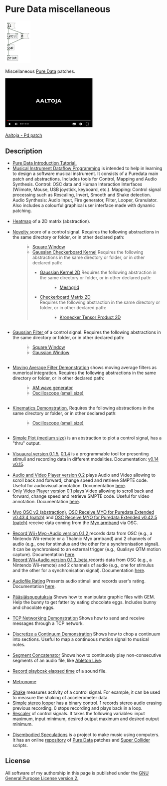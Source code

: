 # Pure Data miscellaneous

<img src="pd_loop.png">

Miscellaneous <A HREF="http://puredata.info/">Pure Data</A> patches.

[<img src="Aaltoja_video_title.png" width="280">](https://drive.google.com/file/d/0B_QXQFz5SaYzdVZjY3dJZFRLLW8/view?usp=sharing&resourcekey=0-rsovO3YFR9_W8Fplpn7e9A)

<A HREF="Instrument_Aaltoja_WORK.pd">Aaltoja - Pd patch</A>

## Description 

<ul>

<li><A HREF="Pd_intro_tutorial_nov_2017.zip">Pure Data Introduction Tutorial.</A>

<li><A HREF="Musical_Instrument_Dataflow_Programming.zip">Musical Instrument Dataflow Programming</A>
is intended to help in learning to design a software musical instrument.   
 It consists of a Puredata main patch and abstractions. 
 Includes tools for Control, Mapping and Audio Synthesis. 
 Control: OSC data and Human Interaction Interfaces (Wiimote, Mouse, USB joystick, keyboard, etc.). 
 Mapping: Control signal processing such as Rescaling, Invert, Smooth and Shake detection. 
 Audio Synthesis: Audio Input, Fire generator, Filter, Looper, Granulator. 
 Also includes a colourful graphical user interface made with dynamic patching.
 </li>

<br>

<li><A HREF="heatmap.pd">Heatmap</A> of a 2D matrix (abstraction).</li>

<br>

<li><A HREF="novelty.pd">Novelty </A> score of a control signal. 
Requires the following abstractions in the same directory or folder, or in other declared path:</li>
	<ul><blockquote>
	<li><A HREF="square_window.pd">Square Window</A></li>
	<li><A HREF="gaussian_checkerboard_kernel.pd">Gaussian Checkerboard Kernel</A> 
	Requires the following abstractions in the same directory or folder, or in other declared path:</li> </li>
		<ul>
		<li><A HREF="gaussian_kernel_2D.pd">Gaussian Kernel 2D</A> 
			Requires the following abstraction in the same directory or folder, or in other declared path:</li> </li>
			<ul><blockquote>
			<li><A HREF="meshgrid.pd">Meshgrid</A> </li>
			</ul>
		<li><A HREF="checkerboard_matrix_2D.pd">Checkerboard Matrix 2D</A> </li>
			Requires the following abstraction in the same directory or folder, or in other declared path:</li> </li>
			<ul><blockquote>
			<li><A HREF="kron_2D.pd">Kronecker Tensor Product 2D</A> </li>
			</ul>
		</ul>
	</ul>

<br>

<li><A HREF="gauss_filter.pd">Gaussian Filter </A> of a control signal. 
Requires the following abstractions in the same directory or folder, or in other declared path:</li>
	<ul><blockquote>
	<li><A HREF="square_window.pd">Square Window</A></li>
	<li><A HREF="gauss_window.pd">Gaussian Window</A></li>
	</ul>

<br>

<li><A HREF="moving_average_filter_demo.pd">Moving Average Filter Demonstration</A> shows moving average filters as numerical integration. 
Requires the following abstractions in the same directory or folder, or in other declared path:</li>
<ul><blockquote>
<li><A HREF="am_wavegen.pd">AM wave generator</A> </li>
<li><A HREF="oscilloscope.pd">Oscilloscope (small size)</A> </li>
</ul>

<br>
<li><a href="basic_kinematics_demo.pd">Kinematics Demonstration.</a>
Requires the following abstractions in the same directory or folder, or in other declared path:</li>
<ul><blockquote>
<li><A HREF="oscilloscope.pd">Oscilloscope (small size)</A> </li>
</ul>

<br>

<li><A HREF="simple_plot.pd">Simple Plot (medium size)</A> is an abstraction to plot a control signal, has a "thru" output.</li>

<br>

<li><A HREF="Visuaural_v0.1.5.pd">Visuaural version 0.1.5</A>,
 <A HREF="Visuaural_v0.1.4.pd"> 0.1.4</A> is a programmable tool for presenting stimuli and recording data in different modalities. 
Documentation: <A HREF="Visuaural_v0.1.4_readme.txt">v0.14</A>
 <A HREF="Visuaural_v0.15_readme.txt">v0.15</A>.</li>

<br>

<li><A HREF="Audio_Video_Player_v0_2.pd">Audio and Video Player version 0.2</A> 
plays Audio and Video allowing to scroll back and forward, change speed and retrieve SMPTE code. Useful for audiovisual annotation.
Documentation <A HREF="Audio_Video_Player_v0_2_readme.txt">here</A>.
</li>

<li><A HREF="Only_Video_Player_v0_1.pd">Only Video Player version 0.1</A> 
plays Video allowing to scroll back and forward, change speed and retrieve SMPTE code. Useful for video annotation.
Documentation <A HREF="Only_Video_Player_v0_1_README.txt">here</A>.
</li>

<br>

<li><A HREF="Myo_OSC.pd">Myo OSC v2 (abstraction)</A>, 
<A HREF="OSC_receive_MYO_43_4.pd">OSC Receive MYO for Puredata Extended v0.43.4 (patch)</A>  and 
<A HREF="OSC_receive_MYO_42_5.pd">OSC Receive MYO for Puredata Extended v0.42.5 (patch)</A>  
receive data coming from the <A HREF="https://www.myo.com">Myo armband</A> via OSC.
</li>

<br>

<li><A HREF="Record_Wii_Myo_Audio_v0.1.2.pd">Record Wii+Myo+Audio version 0.1.2  </A> 
records data from OSC (e.g., a Nintendo Wii-remote or a Thalmic Myo armband) and 2 channels of audio 
(e.g., one for stimulus and the other for a synchronisation signal). It can be synchronised to an external trigger (e.g., Qualisys QTM motion capture).
Documentation <A HREF="Record_Wii_Myo_Audio_v0.1.2_readme.txt">here</A>.

<li><A HREF="Record_Wii+Audio_v0.1.3_beta.pd">Record Wii+Audio version 0.1.3_beta </A> 
records data from OSC (e.g., a Nintendo Wii-remote) and 2 channels of audio 
(e.g., one for stimulus and the other for a synchronisation signal). 
Documentation <A HREF="Record_WII+Audio_v0.1.3_beta.txt">here</A>.
</li>

<br>
<li><a href="Audiofile_Rating_v0.1.2.pd">Audiofile Rating</a> Presents audio stimuli and records user's rating.
Documentation <a href="Audiofile_Rating_v0.1.2_README.txt">here</a>.
</li>

<br>
<li><a href="pääsiäispuputuksia.zip">Pääsiäispuputuksia</a> Shows how to manipulate graphic files with GEM. 
Help the bunny to get fatter by eating chocolate eggs. Includes bunny and chocolate eggs. </li>

<br>
<li><a href="TCP_networking_demo_v0.2.pd">TCP Networking Demonstration</a> Shows how to send and receive messages through a TCP network.</li>

<br>
<li><a href="discretize_a_continuum_v0.1.pd">Discretize a Continuum Demonstration</a> 
Shows how to chop a continuum into sections. Useful to map a continuous motion signal to musical notes.</li>

<br>
<li><a href="segment_concatenator_v0.1.pd">Segment Concatenator</a> 
Shows how to continuosly play non-consecutive segments of an audio file, like <a href="https://www.ableton.com/">Ableton Live</a>.</li>


<br>
<li><a href="record_elapsed_time_DEMO.pdf">Record playbcak elapsed time</a>  of a sound file.</li>

<br>
<li><a href="metronome.pd">Metronome</a></li>

<br>

<li><A HREF="shake.pd">Shake</A> measures activity of a control signal. 
For example, it can be used to measure the shaking of accelerometer data.
</li>

<li><A HREF="simplestereolooper.pd">Simple stereo looper</A> 
has a binary control. 1 records stereo audio erasing previous recording. 
0 stops recording and plays back in a loop.
</li>

<li><A HREF="rescaler.pd">Rescaler</A> 
of control signals. It takes the following variables: input maximum, input minimum, 
desired output maximum and desired output minimum.</li>

<br>

<li><A HREF="https://yousource.it.jyu.fi/meetings">Disembodied Speculations</A> 
 is a project to make music using computers. It has an online 
 <A HREF="https://yousource.it.jyu.fi/meetings/meetings/trees/master">repository</A> of <A HREF="http://puredata.info/">Pure Data</A> patches and 
<A HREF="http://supercollider.github.io/">Super Collider</A> scripts.</li>

</ul>

## License
All software of my authorship in this page is published under the <a href="https://www.gnu.org/licenses/old-licenses/gpl-2.0.en.html">GNU General Purpose License version 2.</a>
